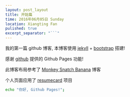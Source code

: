 ```yaml
---
layout: post_layout
title: 开始篇
time: 2016年06月05日 Sunday
location: Xiangting Fan
pulished: true
excerpt_separator: "```"
---
```


我的第一篇 github 博客, 本博客使用 [jekyll](http://jekyll.bootcss.com/) + [bootstrap](http://v3.bootcss.com) 搭建!

感谢 [github](https://github.com) 提供的 Github Pages 功能!

此博客布局参考了 [Monkey Snatch Banana](http://www.monkeysnatchbanana.com/) 博客

个人页面应用了 [resumecard](http://ddbullfrog.github.io/resumecard/) 项目


```bash
echo "你好, Github Pages!";
```
